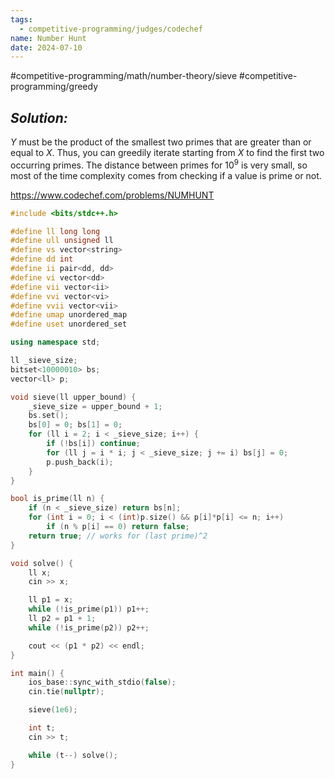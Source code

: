```yaml
---
tags:
  - competitive-programming/judges/codechef
name: Number Hunt
date: 2024-07-10
---
```

#competitive-programming/math/number-theory/sieve #competitive-programming/greedy
## _Solution:_
$Y$ must be the product of the smallest two primes that are greater than or equal to $X$. Thus, you can greedily iterate starting from $X$ to find the first two occurring primes. The distance between primes for $10^9$ is very small, so most of the time complexity comes from checking if a value is prime or not.

https://www.codechef.com/problems/NUMHUNT
```cpp
#include <bits/stdc++.h>

#define ll long long
#define ull unsigned ll
#define vs vector<string>
#define dd int
#define ii pair<dd, dd>
#define vi vector<dd>
#define vii vector<ii>
#define vvi vector<vi>
#define vvii vector<vii>
#define umap unordered_map
#define uset unordered_set

using namespace std;

ll _sieve_size;
bitset<10000010> bs;
vector<ll> p;

void sieve(ll upper_bound) {
    _sieve_size = upper_bound + 1;
    bs.set();
    bs[0] = 0; bs[1] = 0;
    for (ll i = 2; i < _sieve_size; i++) {
        if (!bs[i]) continue;
        for (ll j = i * i; j < _sieve_size; j += i) bs[j] = 0;
        p.push_back(i);
    }
}

bool is_prime(ll n) {
    if (n < _sieve_size) return bs[n];
    for (int i = 0; i < (int)p.size() && p[i]*p[i] <= n; i++)
        if (n % p[i] == 0) return false;
    return true; // works for (last prime)^2
}

void solve() {
    ll x;
    cin >> x;

    ll p1 = x;
    while (!is_prime(p1)) p1++;
    ll p2 = p1 + 1;
    while (!is_prime(p2)) p2++;

    cout << (p1 * p2) << endl;
}

int main() {
    ios_base::sync_with_stdio(false);
    cin.tie(nullptr);

    sieve(1e6);

    int t;
    cin >> t;

    while (t--) solve();
}
```